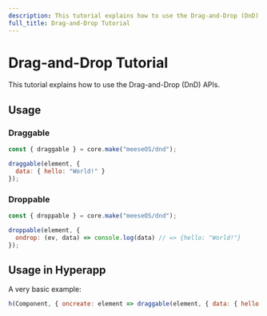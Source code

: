```yaml
---
description: This tutorial explains how to use the Drag-and-Drop (DnD) APIs.
full_title: Drag-and-Drop Tutorial
---
```


# Drag-and-Drop Tutorial

This tutorial explains how to use the Drag-and-Drop (DnD) APIs.

## Usage

### Draggable

```javascript
const { draggable } = core.make("meeseOS/dnd");

draggable(element, {
  data: { hello: "World!" }
});
```

### Droppable

```javascript
const { droppable } = core.make("meeseOS/dnd");

droppable(element, {
  ondrop: (ev, data) => console.log(data) // => {hello: "World!"}
});
```

## Usage in Hyperapp

A very basic example:

```javascript
h(Component, { oncreate: element => draggable(element, { data: { hello: "World!" }}) });
```
